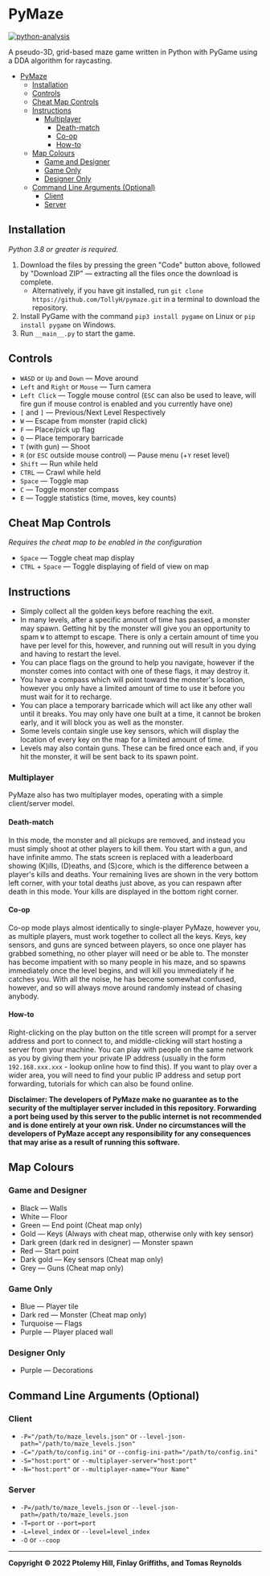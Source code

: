 # PyMaze

[![python-analysis](https://github.com/TollyH/pygame_maze/actions/workflows/python-analysis.yml/badge.svg?branch=raycasting&event=push)](https://github.com/TollyH/pygame_maze/actions/workflows/python-analysis.yml)

A pseudo-3D, grid-based maze game written in Python with PyGame using a DDA
algorithm for raycasting.

- [PyMaze](#pymaze)
  - [Installation](#installation)
  - [Controls](#controls)
  - [Cheat Map Controls](#cheat-map-controls)
  - [Instructions](#instructions)
    - [Multiplayer](#multiplayer)
      - [Death-match](#death-match)
      - [Co-op](#co-op)
      - [How-to](#how-to)
  - [Map Colours](#map-colours)
    - [Game and Designer](#game-and-designer)
    - [Game Only](#game-only)
    - [Designer Only](#designer-only)
  - [Command Line Arguments (Optional)](#command-line-arguments-optional)
    - [Client](#client)
    - [Server](#server)

## Installation

*Python 3.8 or greater is required.*

1. Download the files by pressing the green "Code" button above, followed by "Download ZIP" — extracting all the files once the download is complete.
   - Alternatively, if you have git installed, run `git clone https://github.com/TollyH/pymaze.git` in a terminal to download the repository.
2. Install PyGame with the command `pip3 install pygame` on Linux or `pip install pygame` on Windows.
3. Run `__main__.py` to start the game.

## Controls

- `WASD` or `Up` and `Down` — Move around
- `Left` and `Right` or `Mouse` — Turn camera
- `Left Click` — Toggle mouse control (`ESC` can also be used to leave, will fire gun if mouse control is enabled and you currently have one)
- `[` and `]` — Previous/Next Level Respectively
- `W` — Escape from monster (rapid click)
- `F` — Place/pick up flag
- `Q` — Place temporary barricade
- `T` (with gun) — Shoot
- `R` (or `ESC` outside mouse control) — Pause menu (+`Y` reset level)
- `Shift` — Run while held
- `CTRL` — Crawl while held
- `Space` — Toggle map
- `C` — Toggle monster compass
- `E` — Toggle statistics (time, moves, key counts)

## Cheat Map Controls

*Requires the cheat map to be enabled in the configuration*

- `Space` — Toggle cheat map display
- `CTRL` + `Space` — Toggle displaying of field of view on map

## Instructions

- Simply collect all the golden keys before reaching the exit.
- In many levels, after a specific amount of time has passed, a monster may spawn. Getting hit by the monster will give you an opportunity to spam `W` to attempt to escape. There is only a certain amount of time you have per level for this, however, and running out will result in you dying and having to restart the level.
- You can place flags on the ground to help you navigate, however if the monster comes into contact with one of these flags, it may destroy it.
- You have a compass which will point toward the monster's location, however you only have a limited amount of time to use it before you must wait for it to recharge.
- You can place a temporary barricade which will act like any other wall until it breaks. You may only have one built at a time, it cannot be broken early, and it will block you as well as the monster.
- Some levels contain single use key sensors, which will display the location of every key on the map for a limited amount of time.
- Levels may also contain guns. These can be fired once each and, if you hit the monster, it will be sent back to its spawn point.

### Multiplayer

PyMaze also has two multiplayer modes, operating with a simple client/server model.

#### Death-match

In this mode, the monster and all pickups are removed, and instead you must simply shoot at other players to kill them. You start with a gun, and have infinite ammo. The stats screen is replaced with a leaderboard showing (K)ills, (D)eaths, and (S)core, which is the difference between a player's kills and deaths. Your remaining lives are shown in the very bottom left corner, with your total deaths just above, as you can respawn after death in this mode. Your kills are displayed in the bottom right corner.

#### Co-op

Co-op mode plays almost identically to single-player PyMaze, however you, as multiple players, must work together to collect all the keys. Keys, key sensors, and guns are synced between players, so once one player has grabbed something, no other player will need or be able to. The monster has become impatient with so many people in his maze, and so spawns immediately once the level begins, and will kill you immediately if he catches you. With all the noise, he has become somewhat confused, however, and so will always move around randomly instead of chasing anybody.

#### How-to

Right-clicking on the play button on the title screen will prompt for a server address and port to connect to, and middle-clicking will start hosting a server from your machine. You can play with people on the same network as you by giving them your private IP address (usually in the form `192.168.xxx.xxx` - lookup online how to find this). If you want to play over a wider area, you will need to find your public IP address and setup port forwarding, tutorials for which can also be found online.

**Disclaimer: The developers of PyMaze make no guarantee as to the security of the multiplayer server included in this repository. Forwarding a port being used by this server to the public internet is not recommended and is done entirely at your own risk. Under no circumstances will the developers of PyMaze accept any responsibility for any consequences that may arise as a result of running this software.**

## Map Colours

### Game and Designer

- Black — Walls
- White — Floor
- Green — End point (Cheat map only)
- Gold — Keys (Always with cheat map, otherwise only with key sensor)
- Dark green (dark red in designer) — Monster spawn
- Red — Start point
- Dark gold — Key sensors (Cheat map only)
- Grey — Guns (Cheat map only)

### Game Only

- Blue — Player tile
- Dark red — Monster (Cheat map only)
- Turquoise — Flags
- Purple — Player placed wall

### Designer Only

- Purple — Decorations

## Command Line Arguments (Optional)

### Client

- `-P="/path/to/maze_levels.json"` or `--level-json-path="/path/to/maze_levels.json"`
- `-C="/path/to/config.ini"` or `--config-ini-path="/path/to/config.ini"`
- `-S="host:port"` or `--multiplayer-server="host:port"`
- `-N="host:port"` or `--multiplayer-name="Your Name"`

### Server

- `-P=/path/to/maze_levels.json` or `--level-json-path=/path/to/maze_levels.json`
- `-T=port` or `--port=port`
- `-L=level_index` or `--level=level_index`
- `-O` or `--coop`

---

**Copyright © 2022  Ptolemy Hill, Finlay Griffiths, and Tomas Reynolds**
